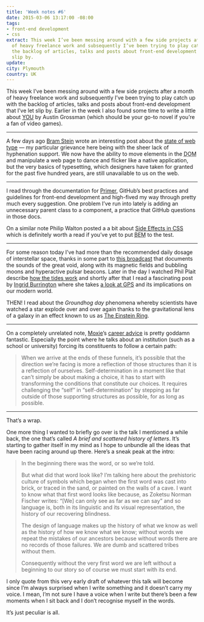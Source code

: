 ```yaml
---
title: 'Week notes #6'
date: 2015-03-06 13:17:00 -08:00
tags:
- front-end development
- css
extract: This week I’ve been messing around with a few side projects after a month
  of heavy freelance work and subsequently I’ve been trying to play catch up with
  the backlog of articles, talks and posts about front-end development that I’ve let
  slip by.
update: 
city: Plymouth
country: UK
---
```


This week I’ve been messing around with a few side projects after a month of heavy freelance work and subsequently I’ve been trying to play catch up with the backlog of articles, talks and posts about front-end development that I’ve let slip by. Earlier in the week I also found some time to write a little about [YOU](http://robinrendle.com/reading/you/) by Austin Grossman (which should be your go-to novel if you’re a fan of video games).

***

A few days ago [Bram Stein](https://twitter.com/bram_stein) wrote an interesting post about the [state of web type](https://dev.opera.com/articles/state-of-web-type/) — my particular grievance here being with the sheer lack of hyphenation support. We now have the ability to move elements in the <abbr title="Document object model">DOM</abbr> and manipulate a web page to dance and flicker like a native application, but the very basics of typesetting, which designers have taken for granted for the past five hundred years, are still unavailable to us on the web.

***

I read through the documentation for [Primer](http://primercss.io/guidelines/), GitHub’s best practices and guidelines for front-end development and high-fived my way through pretty much every suggestion. One problem I’ve run into lately is adding an unnecessary parent class to a component, a practice that GitHub questions in those docs.

On a similar note Philip Walton posted a a bit about [Side Effects in CSS](http://philipwalton.com/articles/side-effects-in-css/) which is definitely worth a read if you’ve yet to put <abbr title="Block element modifier">BEM</abbr> to the test.

***

For some reason today I’ve had more than the recommended daily dosage of interstellar space, thanks in some part to [this broadcast](http://www.bbc.co.uk/programmes/b050bwpp) that documents the sounds of the great void, along with its magnetic fields and bubbling moons and hyperactive pulsar beacons. Later in the day I watched Phil Plait describe [how the tides work](https://www.youtube.com/watch?v=KlWpFLfLFBI) and shortly after that I read a fascinating post by [Ingrid Burrington](http://lifewinning.com) where she takes [a look at <abbr>GPS</abbr>](http://www.theatlantic.com/technology/archive/2015/03/the-failed-attempt-to-destroy-early-gps/386656/) and its implications on our modern world.

THEN! I read about the *Groundhog day* phenomena whereby scientists have watched a star explode over and over again thanks to the gravitational lens of a galaxy in an effect known to us as [The Einstein Ring](http://www.nytimes.com/2015/03/06/science/astronomers-observe-supernova-and-find-theyre-watching-reruns.html?referrer=).

***

On a completely unrelated note, [Moxie](https://twitter.com/moxie)’s [career advice](http://www.thoughtcrime.org/blog/career-advice/) is pretty goddamn fantastic. Especially the point where he talks about an institution (such as a school or university) forcing its constituents to follow a certain path:

> When we arrive at the ends of these funnels, it’s possible that the direction we’re facing is more a reflection of those structures than it is a reflection of ourselves. Self-determination in a moment like that can’t simply be about making a choice, it has to start with transforming the conditions that constitute our choices. It requires challenging the “self” in “self-determination” by stepping as far outside of those supporting structures as possible, for as long as possible.

***

That’s a wrap.

One more thing I wanted to briefly go over is the talk I mentioned a while back, the one that’s called *A brief and scattered history of letters*. It’s starting to gather itself in my mind as I hope to unbundle all the ideas that have been racing around up there. Here’s a sneak peak at the intro:

> In the beginning there was the word, or so we’re told.
>
> But what did that word look like? I’m talking here about the prehistoric culture of symbols which began when the first word was cast into brick, or traced in the sand, or painted on the walls of a cave. I want to know what that first word looks like because, as Zoketsu Norman Fischer writes: “[We] can only see as far as we can say” and so language is, both in its linguistic and its visual representation, the history of our recovering blindness.
>
> The design of language makes up the history of what we know as well as the history of how we know what we know; without words we repeat the mistakes of our ancestors because without words there are no records of those failures. We are dumb and scattered tribes without them.
>
> Consequently without the very first word we are left without a beginning to our story so of course we must start with its end.

I only quote from this very early draft of whatever this talk will become since I’m always surprised when I write something and it doesn’t carry my voice. I mean, I’m not sure I have a voice when I write but there’s been a few moments when I sit back and I don’t recognise myself in the words.

It’s just peculiar is all.
